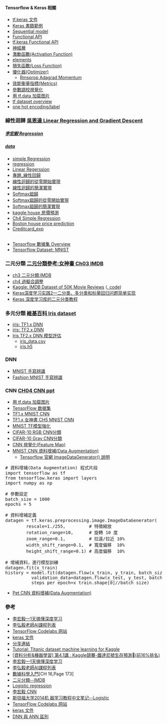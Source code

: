 #### Tensorflow & Keras 相關
* [tf.keras 文件](https://www.tensorflow.org/api_docs/python/tf/keras)
* [Keras 書籍範例](https://drive.google.com/drive/folders/1BNDekb21wMyzDqM4LmtnN3v0qlsmrBQZ?usp=sharing)
* [Sequential model](https://github.com/jumbokh/nknu-class/blob/main/notebooks/04_05__Sequential_model.ipynb)
* [Functional API](https://github.com/jumbokh/nknu-class/blob/main/notebooks/04_06__Functional_API.ipynb)
* [tf.keras Functional API](https://github.com/jumbokh/nknu-class/blob/main/notebook/functional.ipynb)
* [神經層](https://github.com/jumbokh/nknu-class/blob/main/notebooks/04_07_%E7%A5%9E%E7%B6%93%E5%B1%A4.ipynb)
* [激勵函數(Activation Function)](https://github.com/jumbokh/nknu-class/blob/main/notebooks/04_08_Activation_Function.ipynb)
* [elements](https://github.com/jumbokh/nknu-class/blob/main/notebook/0_elements.ipynb)
* [損失函數(Loss Function)](https://github.com/jumbokh/nknu-class/blob/main/notebooks/04_09_Loss_Function.ipynb)
* [優化器(Optimizer)](https://github.com/jumbokh/nknu-class/blob/main/notebooks/04_10_Optimizer.ipynb)
    * [Rmsprop Adagrad Momentum](https://medium.com/chung-yi/ml%E5%85%A5%E9%96%80-%E5%8D%81%E4%BA%8C-sgd-adagrad-momentum-rmsprop-adam-optimizer-e331ef3cf5cf)
* [效能衡量指標(Metrics)](https://github.com/jumbokh/nknu-class/blob/main/notebooks/04_11_Metrics.ipynb)
* [參數調校視覺化](https://github.com/jumbokh/nknu-class/blob/main/notebooks/04_04_keras_tuner_%E8%B6%85%E5%8F%83%E6%95%B8%E8%AA%BF%E6%A0%A1.ipynb)
* [用 tf.data 加载图片](https://github.com/jumbokh/nknu-class/blob/main/notebook/images.ipynb)
* [tf dataset overview](https://github.com/jumbokh/nknu-class/blob/main/notebook/overview.ipynb)
* [one hot encoding/label](https://github.com/jumbokh/nknu-class/blob/main/notebook/Treat_category.ipynb)
### 線性迴歸 [吳恩達  Linear Regression and Gradient Descent](https://www.youtube.com/watch?v=4b4MUYve_U8&list=RDCMUCBa5G_ESCn8Yd4vw5U-gIcg&start_radio=1&rv=4b4MUYve_U8&t=1817)
##### [李宏毅 Regression](https://www.youtube.com/watch?v=fegAeph9UaA&list=PLJV_el3uVTsPy9oCRY30oBPNLCo89yu49&index=3)
##### [data](https://drive.google.com/drive/folders/1XiQR_SLgXYfnpdZFnx088iOarb3bYizu?usp=sharing)
* [simple Regression](https://github.com/jumbokh/nknu-class/blob/main/notebooks/simple_regression.ipynb)
* [regression](https://github.com/jumbokh/nknu-class/blob/main/notebooks/regression.ipynb)
* [Linear Regerssion](https://github.com/jumbokh/nknu-class/blob/main/notebook/linear_regression.ipynb)
* [專題_線性回歸](https://github.com/jumbokh/nknu-class/blob/main/notebooks/5_6%E5%B0%88%E9%A1%8C_%E7%B7%9A%E6%80%A7%E5%9B%9E%E6%AD%B8.ipynb)
* [線性迴歸的從零開始實現](https://github.com/jumbokh/nknu-class/blob/main/notebook/linear_regression_scratch.ipynb)
* [線性迴歸的簡潔實現](https://github.com/jumbokh/nknu-class/blob/main/notebook/linear_regression_gluon.ipynb)
* [Softmax廻歸](https://github.com/jumbokh/nknu-class/blob/main/notebook/softmax_regression.ipynb)
* [Softmax廻歸的從零開始實現](https://github.com/jumbokh/nknu-class/blob/main/notebook/softmax_regression_scratch.ipynb)
* [Softmax廻歸的簡潔實現](https://github.com/jumbokh/nknu-class/blob/main/notebook/softmax_regression_gluon.ipynb)
* [kaggle house 房價預測](https://github.com/jumbokh/nknu-class/blob/main/notebook/kaggle_house_price.ipynb)
* [Ch4 Simple Regression](https://github.com/jumbokh/nknu-class/blob/main/notebook/Ch4_SimpleRegression.ipynb)
* [Boston house price prediction](https://www.kaggle.com/shreayan98c/boston-house-price-prediction)
* [Creditcard_exp](https://github.com/jumbokh/nknu-class/blob/main/notebook/6%20%E7%BA%BF%E6%80%A7%E5%9B%9E%E5%BD%92.ipynb)
##
* [Tensorflow 數據集 Overview](https://github.com/jumbokh/nknu-class/blob/main/notebooks/overview.ipynb)
* [Tensorflow Dataset: MNIST](https://github.com/jumbokh/nknu-class/blob/main/notebooks/tensorflow_datasets.ipynb)
### 二元分類 [二元分類參考:女神書 Ch03 IMDB](https://github.com/jumbokh/class1091/blob/master/ML/docs/%E4%BA%8C%E5%85%83%E5%88%86%E9%A1%9E.pdf)
* [ch3 二元分類:IMDB](https://github.com/jumbokh/nknu-class/blob/main/notebook/Ch03.ipynb)
* [ch4 過擬合調整](https://github.com/jumbokh/nknu-class/blob/main/notebook/Ch04.ipynb)
* [Kaggle: IMDB Dataset of 50K Movie Reviews](https://www.kaggle.com/lakshmi25npathi/imdb-dataset-of-50k-movie-reviews) ([, code](https://www.kaggle.com/lakshmi25npathi/sentiment-analysis-of-imdb-movie-reviews))
* [Keras深度学习实践2—二分类、多分类和标量回归问题简单实现](https://zhuanlan.zhihu.com/p/63192044)
* [Keras 深度学习库的二元分类教程](https://github.com/apachecn/ml-mastery-zh/blob/master/docs/dl-keras/binary-classification-tutorial-with-the-keras-deep-learning-library.md)
### 多元分類 [維基百科 Iris dataset](https://blog.yeshuanova.com/2018/10/dataset-iris/)
* [iris: TF1.x DNN](https://github.com/jumbokh/nknu-class/blob/main/notebook/Keras_01_Iris.ipynb)
* [iris: TF2.x DNN](https://github.com/jumbokh/nknu-class/blob/main/notebook/Keras_6_1_iris.ipynb)
* [Iris TF2.x DNN 模型評估](https://github.com/jumbokh/nknu-class/blob/main/notebook/Keras_6_1_a_iris.ipynb)
    * [iris_data.csv](https://github.com/jumbokh/nknu-class/blob/main/notebook/iris_data.csv)
    * [iris.h5](https://github.com/jumbokh/nknu-class/blob/main/notebook/iris.h5)
### DNN
* [MNIST 手寫辨識](https://github.com/jumbokh/nknu-class/blob/main/notebook/04_02_%E6%89%8B%E5%AF%AB%E9%98%BF%E6%8B%89%E4%BC%AF%E6%95%B8%E5%AD%97%E8%BE%A8%E8%AD%98_%E5%AE%8C%E6%95%B4%E7%89%88.ipynb)
* [Fashion MNIST 手寫辨識](https://github.com/jumbokh/nknu-class/blob/main/notebook/04_03_FashionMnist_%E5%AF%A6%E9%A9%97.ipynb)
### CNN [CH04 CNN ppt](https://github.com/jumbokh/nknu-class/blob/main/docs/CH04_CNN.ppt)
* [用 tf.data 加载图片](https://www.tensorflow.org/tutorials/load_data/images?hl=zh-cn)
* [TensorFlow 数据集](https://www.tensorflow.org/datasets/overview?hl=zh-cn)
* [TF1.x MNIST CNN](https://github.com/jumbokh/nknu-class/blob/main/notebook/02_1_%E7%94%A8CNN%E5%9C%96%E5%BD%A2%E8%BE%A8%E8%AD%98%EF%BC%88%E9%82%84%E6%98%AFMNIST%EF%BC%89.ipynb) 
* [TF1.x 女神書 CH5 MNIST CNN](https://github.com/jumbokh/nknu-class/blob/main/notebook/Keras-tf1-Ch05.ipynb)
* [MNIST TF模型強化](https://github.com/jumbokh/nknu-class/blob/main/notebook/06_02_MNIST_CNN.ipynb)
* [CIFAR-10 RGB CNN分類](https://github.com/jumbokh/nknu-class/blob/main/notebook/06_04_Cifar_RGB_CNN.ipynb)
* [CIFAR-10 Gray CNN分類](https://github.com/jumbokh/nknu-class/blob/main/notebook/06_03_Cifar_gray_CNN.ipynb)
* [CNN 視覺化(Feature Map)](https://github.com/jumbokh/nknu-class/blob/main/notebook/06_07_CNN_Visualization.ipynb)
* [MNIST CNN 資料增補(Data Augmentation)](https://github.com/jumbokh/nknu-class/blob/main/notebook/06_05_Data_Augmentation_MNIST.ipynb)
    * [Tensorflow 官網 ImageDataGenerator() 說明](https://www.tensorflow.org/api_docs/python/tf/keras/preprocessing/image/ImageDataGenerator)
<pre>
# 資料增補(Data Augmentation) 程式片段
import tensorflow as tf
from tensorflow.keras import layers
import numpy as np

# 參數設定
batch_size = 1000
epochs = 5

# 資料增補定義
datagen = tf.keras.preprocessing.image.ImageDataGenerator(
        rescale=1./255,         # 特徵縮放
        rotation_range=10,      # 旋轉 10 度
        zoom_range=0.1,         # 拉遠/拉近 10%
        width_shift_range=0.1,  # 寬度偏移  10%
        height_shift_range=0.1) # 高度偏移  10%

# 增補資料，進行模型訓練
datagen.fit(x_train)
history = model.fit(datagen.flow(x_train, y_train, batch_size=batch_size), epochs=epochs,
          validation_data=datagen.flow(x_test, y_test, batch_size=batch_size), verbose=2,
          steps_per_epoch=x_train.shape[0]//batch_size)
</pre>
* [Pet CNN 資料增補(Data Augmentation)](https://github.com/jumbokh/nknu-class/blob/main/notebook/06_06_Data_Augmentation_Pets.ipynb)
### 參考
* [李宏毅—1天搞懂深度学习](https://github.com/jumbokh/class1091/blob/master/ML/%E6%9D%8E%E5%AE%8F%E6%AF%85%E2%80%941%E5%A4%A9%E6%90%9E%E6%87%82%E6%B7%B1%E5%BA%A6%E5%AD%A6%E4%B9%A0.pdf)
* [李弘毅老師AI課程列表](http://speech.ee.ntu.edu.tw/~tlkagk/courses_ML19.html)
* [TensorFlow Codelabs 网站](https://codelabs.tf.wiki/)
* [keras 文件](https://keras.io/zh/)
* [分享連結](https://drive.google.com/drive/folders/1RIAZivl1IG4vbC2sf0h_N8jRnfiiL0tU?usp=sharing)
* [Tutorial: Titanic dataset machine learning for Kaggle](https://corpocrat.com/2014/08/29/tutorial-titanic-dataset-machine-learning-for-kaggle/)
* [[資料分析&機器學習] 第4.1講 : Kaggle競賽-鐵達尼號生存預測(前16%排名)](https://medium.com/jameslearningnote/%E8%B3%87%E6%96%99%E5%88%86%E6%9E%90-%E6%A9%9F%E5%99%A8%E5%AD%B8%E7%BF%92-%E7%AC%AC4-1%E8%AC%9B-kaggle%E7%AB%B6%E8%B3%BD-%E9%90%B5%E9%81%94%E5%B0%BC%E8%99%9F%E7%94%9F%E5%AD%98%E9%A0%90%E6%B8%AC-%E5%89%8D16-%E6%8E%92%E5%90%8D-a8842fea7077)
* [李宏毅—1天搞懂深度学习](https://github.com/jumbokh/class1091/blob/master/ML/docs/%E6%9D%8E%E5%AE%8F%E6%AF%85%E2%80%941%E5%A4%A9%E6%90%9E%E6%87%82%E6%B7%B1%E5%BA%A6%E5%AD%A6%E4%B9%A0.pdf)
* [李弘毅老師AI課程列表](http://speech.ee.ntu.edu.tw/~tlkagk/courses_ML19.html)
* [數據科學入門](https://github.com/jumbokh/class1091/blob/master/ML/docs/%E6%95%B0%E6%8D%AE%E7%A7%91%E5%AD%A6%E5%85%A5%E9%97%A8.pdf)[CH 16,Page 173]
* [二元分類--IMDB](https://github.com/jumbokh/class1091/blob/master/ML/docs/%E4%BA%8C%E5%85%83%E5%88%86%E9%A1%9E.pdf)
* [Logistic regression](https://github.com/jumbokh/class1091/blob/master/ML/docs/Keras-%E6%B7%B1%E5%BA%A6%E5%AD%B8%E7%BF%92%E5%85%A5%E9%96%80Logistic.pdf)
* [李宏毅 CNN](https://github.com/jumbokh/nknu-class/blob/main/docs/%E6%9D%8E%E5%AE%8F%E6%AF%85-CNN.pdf)
* [斯坦福大学2014机 器学习教程中文笔记--Logistic](https://github.com/jumbokh/class1091/blob/master/ML/docs/%E6%96%AF%E5%9D%A6%E7%A6%8F%E5%A4%A7%E5%AD%A62014%E6%9C%BA%20%E5%99%A8%E5%AD%A6%E4%B9%A0%E6%95%99%E7%A8%8B%E4%B8%AD%E6%96%87%E7%AC%94%E8%AE%B0Logistic.pdf)
* [TensorFlow Codelabs 网站](https://codelabs.tf.wiki/)
* [keras 文件](https://keras.io/zh/)
* [DNN 與 ANN 區別](https://blog.csdn.net/bluebelfast/article/details/17140489)
